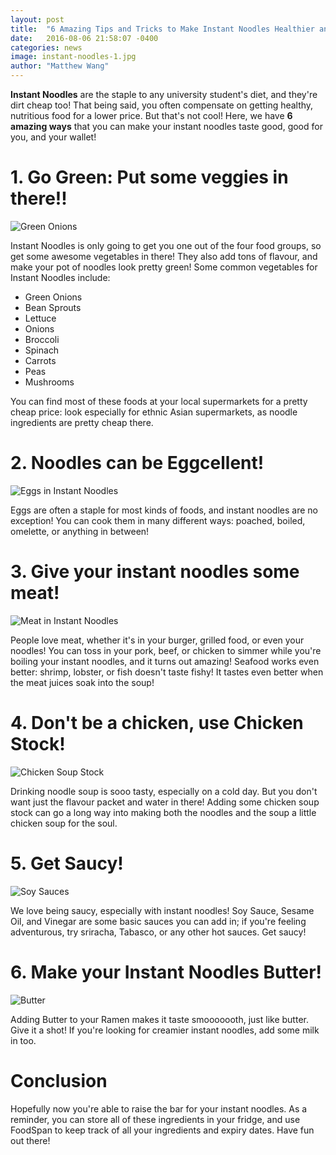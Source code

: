 ```yaml
---
layout: post
title:  "6 Amazing Tips and Tricks to Make Instant Noodles Healthier and Tastier!"
date:   2016-08-06 21:58:07 -0400
categories: news
image: instant-noodles-1.jpg
author: "Matthew Wang"
---
```


**Instant Noodles** are the staple to any university student's diet, and they're dirt cheap too! That being said, you often compensate on getting healthy, nutritious food for a lower price. But that's not cool! Here, we have **6 amazing ways** that you can make your instant noodles taste good, good for you, and your wallet!

# 1. Go Green: Put some veggies in there!!

![Green Onions]({{site.baseurl}}/img/blog/green-onion.png)

Instant Noodles is only going to get you one out of the four food groups, so get some awesome vegetables in there! They also add tons of flavour, and make your pot of noodles look pretty green! Some common vegetables for Instant Noodles include:

* Green Onions
* Bean Sprouts
* Lettuce
* Onions
* Broccoli
* Spinach
* Carrots
* Peas
* Mushrooms

You can find most of these foods at your local supermarkets for a pretty cheap price: look especially for ethnic Asian supermarkets, as noodle ingredients are pretty cheap there.

# 2. Noodles can be Eggcellent!

![Eggs in Instant Noodles]({{site.baseurl}}/img/blog/egg-instant-noodle.jpg)

Eggs are often a staple for most kinds of foods, and instant noodles are no exception! You can cook them in many different ways: poached, boiled, omelette, or anything in between!

# 3. Give your instant noodles some meat!

![Meat in Instant Noodles]({{site.baseurl}}/img/blog/beef-instant-noodles.jpg)

People love meat, whether it's in your burger, grilled food, or even your noodles! You can toss in your pork, beef, or chicken to simmer while you're boiling your instant noodles, and it turns out amazing! Seafood works even better: shrimp, lobster, or fish doesn't taste fishy! It tastes even better when the meat juices soak into the soup!

# 4. Don't be a chicken, use Chicken Stock!

![Chicken Soup Stock]({{site.baseurl}}/img/blog/chicken-instant-noodles.jpg)

Drinking noodle soup is sooo tasty, especially on a cold day. But you don't want just the flavour packet and water in there! Adding some chicken soup stock can go a long way into making both the noodles and the soup a little chicken soup for the soul.

# 5. Get Saucy!

![Soy Sauces]({{site.baseurl}}/img/blog/soy-sauces.jpg)

We love being saucy, especially with instant noodles! Soy Sauce, Sesame Oil, and Vinegar are some basic sauces you can add in; if you're feeling adventurous, try sriracha, Tabasco, or any other hot sauces. Get saucy!

# 6. Make your Instant Noodles Butter!

![Butter]({{site.baseurl}}/img/blog/butter.jpg)

Adding Butter to your Ramen makes it taste smooooooth, just like butter. Give it a shot! If you're looking for creamier instant noodles, add some milk in too.

# Conclusion

Hopefully now you're able to raise the bar for your instant noodles. As a reminder, you can store all of these ingredients in your fridge, and use FoodSpan to keep track of all your ingredients and expiry dates. Have fun out there!
